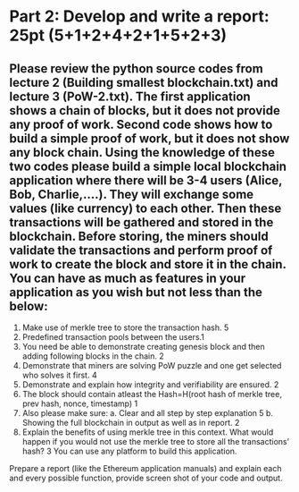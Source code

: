# Part 2: Develop and write a report: 25pt (5+1+2+4+2+1+5+2+3)

## Please review the python source codes from lecture 2 (Building smallest blockchain.txt) and lecture 3 (PoW-2.txt). The first application shows a chain of blocks, but it does not provide any proof of work. Second code shows how to build a simple proof of work, but it does not show any block chain. Using the knowledge of these two codes please build a simple local blockchain application where there will be 3-4 users (Alice, Bob, Charlie,….). They will exchange some values (like currency) to each other. Then these transactions will be gathered and stored in the blockchain. Before storing, the miners should validate the transactions and perform proof of work to create the block and store it in the chain. You can have as much as features in your application as you wish but not less than the below: 
1.	Make use of merkle tree to store the transaction hash. 5
2.	Predefined transaction pools between the users.1
3.	You need be able to demonstrate creating genesis block and then adding following blocks in the chain. 2
4.	Demonstrate that miners are solving PoW puzzle and one get selected who solves it first. 4
5.	Demonstrate and explain how integrity and verifiability are ensured. 2
6.	The block should contain atleast the Hash=H(root hash of merkle tree, prev hash, nonce, timestamp) 1
7.	Also please make sure:
a.	Clear and all step by step explanation 5
b.	Showing the full blockchain in output as well as in report. 2
8.	Explain the benefits of using merkle tree in this context. What would happen if you would not use the merkle tree to store all the transactions’ hash? 3
You can use any platform to build this application. 

Prepare a report (like the Ethereum application manuals) and explain each and every possible function, provide screen shot of your code and output. 
